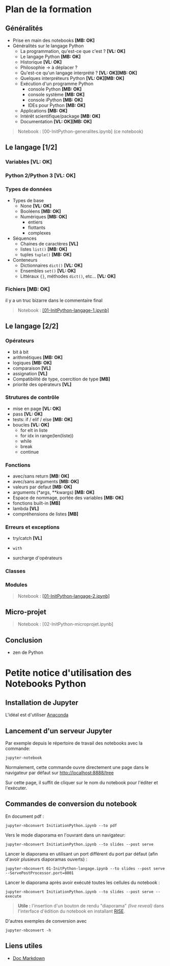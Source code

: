 # Plan de la formation

## Généralités

- Prise en main des notebooks **[MB: OK]**
- Généralités sur le langage Python
	- La programmation, qu'est-ce que c'est ? **[VL: OK]**
	- Le langage Python **[MB: OK]**
	- Historique **[VL: OK]**
	- Philosophie -> à déplacer ?
	- Qu'est-ce qu'un langage interprété ? **[VL: OK][MB: OK]**
	- Quelques interpréteurs Python **[VL: OK][MB: OK]**
	- Exécution d'un programme Python
		- console Python **[MB: OK]**
		- console système **[MB: OK]**
		- console iPython **[MB: OK]**
		- IDEs pour Python **[MB: OK]**
	- Applications **[MB: OK]**
	- Intérêt scientifique/package **[MB: OK]**
	- Documentation **[VL: OK][MB: OK]**


> Notebook : [00-InitPython-generalites.ipynb] (ce notebook)

## Le langage [1/2]

### Variables **[VL: OK]**
### Python 2/Python 3 **[VL: OK]**
### Types de données
- Types de base
	- None **[VL: OK]**
	- Booléens **[MB: OK]**
	- Numériques **[MB: OK]**
		- entiers
		- flottants
		- complexes	
- Séquences
	- Chaines de caractères **[VL]**
	- listes ``list()`` **[MB: OK]**
	- tuples ``tuple()`` **[MB: OK]**
- Conteneurs
	- Dictionnaires ``dict()`` **[VL: OK]**
	- Ensembles ``set()`` **[VL: OK]**
	- Littéraux ``{}``, méthodes ``dict()``, etc... **[VL: OK]**
	
### Fichiers **[MB: OK]**
il y a un truc bizarre dans le commentaire final

> Notebook : [[01-InitPython-langage-1.ipynb]](http://localhost:8888/notebooks/01-InitPython-langage-1.ipynb)

## Le langage [2/2]

### Opérateurs

- bit à bit 
- arithmétiques **[MB: OK]**
- logiques **[MB: OK]**
- comparaison **[VL]**
- assignation **[VL]**
- Compatibilité de type, coercition de type **[MB]**
- priorité des opérateurs **[VL]**


### Strutures de contrôle

- mise en page **[VL: OK]**
- pass **[VL: OK]**
- tests: if / elif / else **[MB: OK]**
- boucles **[VL: OK]**
	* for elt in liste
	* for idx in range(len(liste))
	* while
	* break
	* continue

### Fonctions
  * avec/sans return **[MB: OK]**
  * avec/sans arguments **[MB: OK]**
  * valeurs par defaut **[MB: OK]**
  * arguments (*args, **kwargs) **[MB: OK]**
  * Espace de nommage, portée des variables **[MB: OK]**
  * fonctions built-in **[MB]**
  * lambda **[VL]**
  * compréhensions de listes **[MB]**

### Erreurs et exceptions
- try/catch **[VL]**
- ``with``


- surcharge d'opérateurs

### Classes

### Modules

> Notebook : [[01-InitPython-langage-2.ipynb]](http://localhost:8888/notebooks/01-InitPython-langage-2.ipynb)

## Micro-projet

> Notebook : [02-InitPython-microprojet.ipynb]

## Conclusion

- zen de Python


# Petite notice d'utilisation des Notebooks Python


## Installation de Jupyter

L'idéal est d'utiliser [Anaconda](http://jupyter.readthedocs.org/en/latest/install.html)

## Lancement d'un serveur Jupyter

Par exemple depuis le répertoire de travail des notebooks avec la commande:

	jupyter-notebook

Normalement, cette commande ouvre directement une page dans le navigateur par défaut sur [http://localhost:8888/tree](http://localhost:8888/tree)

Sur cette page, il suffit de cliquer sur le nom du notebook pour l'éditer et l'exécuter.

## Commandes de conversion du notebook

En document pdf :

	jupyter-nbconvert InitiationPython.ipynb --to pdf
	
Vers le mode diaporama en l'ouvrant dans un navigateur:

	jupyter-nbconvert InitiationPython.ipynb --to slides --post serve
	
Lancer le diaporama en utilisant un port différent du port par défaut (afin d'avoir plusieurs diaporamas ouverts) :

	jupyter-nbconvert 01-InitPython-langage.ipynb --to slides --post serve --ServePostProcessor.port=8001 
	
Lancer le diaporama après avoir exécuté toutes les cellules du notebook :

	jupyter-nbconvert InitiationPython.ipynb --to slides --post serve --execute


> **Utile :** l'insertion d'un bouton de rendu "diaporama" *(live reveal)* dans l'interface d'édition du notebook en installant [RISE](https://github.com/damianavila/RISE).
	
D'autres exemples de conversion avec

	jupyter-nbconvert -h
    
## Liens utiles

- [Doc Markdown](https://guides.github.com/features/mastering-markdown)